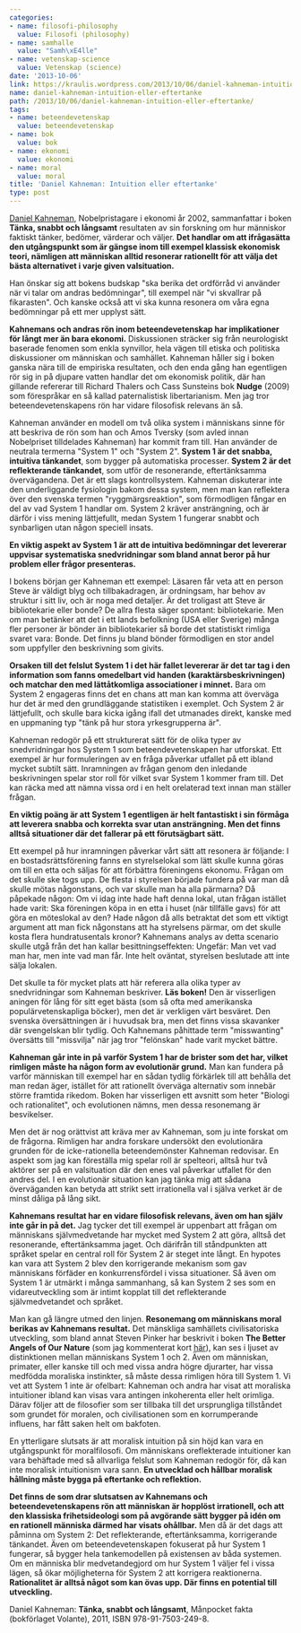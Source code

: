 ```yaml
---
categories:
- name: filosofi-philosophy
  value: Filosofi (philosophy)
- name: samhalle
  value: "Samh\xE4lle"
- name: vetenskap-science
  value: Vetenskap (science)
date: '2013-10-06'
link: https://kraulis.wordpress.com/2013/10/06/daniel-kahneman-intuition-eller-eftertanke/
name: daniel-kahneman-intuition-eller-eftertanke
path: /2013/10/06/daniel-kahneman-intuition-eller-eftertanke/
tags:
- name: beteendevetenskap
  value: beteendevetenskap
- name: bok
  value: bok
- name: ekonomi
  value: ekonomi
- name: moral
  value: moral
title: 'Daniel Kahneman: Intuition eller eftertanke'
type: post
---
```

[Daniel Kahneman](http://en.wikipedia.org/wiki/Daniel_Kahneman), Nobelpristagare i ekonomi år 2002, sammanfattar i boken **Tänka, snabbt och långsamt** resultaten av sin forskning om hur människor faktiskt tänker, bedömer, värderar och väljer. **Det handlar om att ifrågasätta den utgångspunkt som är gängse inom till exempel klassisk ekonomisk teori, nämligen att människan alltid resonerar rationellt för att välja det bästa alternativet i varje given valsituation.**

Han önskar sig att bokens budskap "ska berika det ordförråd vi använder när vi talar om andras bedömningar", till exempel när "vi skvallrar på fikarasten". Och kanske också att vi ska  kunna resonera om våra egna bedömningar på ett mer upplyst sätt.

**Kahnemans och andras rön inom beteendevetenskap har implikationer för långt mer än bara ekonomi.** Diskussionen sträcker sig från neurologiskt baserade fenomen som enkla synvillor, hela vägen till etiska och politiska diskussioner om människan och samhället. Kahneman håller sig i boken ganska nära till de empiriska resultaten, och den enda gång han egentligen rör sig in på djupare vatten handlar det om ekonomisk politik, där han gillande refererar till Richard Thalers och Cass Sunsteins bok **Nudge** (2009) som förespråkar en så kallad paternalistisk libertarianism. Men jag tror beteendevetenskapens rön har vidare filosofisk relevans än så.



Kahneman använder en modell om två olika system i människans sinne för att beskriva de rön som han och Amos Tversky (som avled innan Nobelpriset tilldelades Kahneman) har kommit fram till. Han använder de neutrala termerna "System 1" och "System 2". **System 1 är det snabba, intuitiva tänkandet**, som bygger på automatiska processer. **System 2 är det reflekterande tänkandet**, som utför de resonerande, eftertänksamma övervägandena. Det är ett slags kontrollsystem. Kahneman diskuterar inte den underliggande fysiologin bakom dessa system, men man kan reflektera över den svenska termen "ryggmärgsreaktion", som förmodligen fångar en del av vad System 1 handlar om. System 2 kräver ansträngning, och är därför i viss mening lättjefullt, medan System 1 fungerar snabbt och synbarligen utan någon speciell insats.

**En viktig aspekt av System 1 är att de intuitiva bedömningar det levererar uppvisar systematiska snedvridningar som bland annat beror på hur problem eller frågor presenteras.**

I bokens början ger Kahneman ett exempel: Läsaren får veta att en person Steve är väldigt blyg och tillbakadragen, är ordningsam, har behov av struktur i sitt liv, och är noga med detaljer. Är det troligast att Steve är bibliotekarie eller bonde? De allra flesta säger spontant: bibliotekarie. Men om man betänker att det i ett lands befolkning (USA eller Sverige) många fler personer är bönder än bibliotekarier så borde det statistiskt rimliga svaret vara: Bonde. Det finns ju bland bönder förmodligen en stor andel som uppfyller den beskrivning som givits.

**Orsaken till det felslut System 1 i det här fallet levererar är det tar tag i den information som fanns omedelbart vid handen (karaktärsbeskrivningen) och matchar den med lättåtkomliga associationer i minnet.** Bara om System 2 engageras finns det en chans att man kan komma att överväga hur det är med den grundläggande statistiken i exemplet. Och System 2 är lättjefullt, och skulle bara kicka igång ifall det utmanades direkt, kanske med en uppmaning typ "tänk på hur stora yrkesgrupperna är".

Kahneman redogör på ett strukturerat sätt för de olika typer av snedvridningar hos System 1 som beteendevetenskapen har utforskat. Ett exempel är hur formuleringen av en fråga påverkar utfallet på ett ibland mycket subtilt sätt. Inramningen av frågan genom den inledande beskrivningen spelar stor roll för vilket svar System 1 kommer fram till. Det kan räcka med att nämna vissa ord i en helt orelaterad text innan man ställer frågan.

**En viktig poäng är att System 1 egentligen är helt fantastiskt i sin förmåga att leverera snabba och korrekta svar utan ansträngning. Men det finns alltså situationer där det fallerar på ett förutsägbart sätt.**

Ett exempel på hur inramningen påverkar vårt sätt att resonera är följande: I en bostadsrättsförening fanns en styrelselokal som lätt skulle kunna göras om till en etta och säljas för att förbättra föreningens ekonomu. Frågan om det skulle ske togs upp. De flesta i styrelsen började fundera på var man då skulle mötas någonstans, och var skulle man ha alla pärmarna? Då påpekade någon: Om vi idag inte hade haft denna lokal, utan frågan istället hade varit: Ska föreningen köpa in en etta i huset (när tillfälle gavs) för att göra en möteslokal av den? Hade någon då alls betraktat det som ett viktigt argument att man fick någonstans att ha styrelsens pärmar, om det skulle kosta flera hundratusentals kronor? Kahnemans analys av detta scenario skulle utgå från det han kallar besittningseffekten: Ungefär: Man vet vad man har, men inte vad man får. Inte helt oväntat, styrelsen beslutade att inte sälja lokalen.

Det skulle ta för mycket plats att här referera alla olika typer av snedvridningar som Kahneman beskriver. **Läs boken!** Den är visserligen aningen för lång för sitt eget bästa (som så ofta med amerikanska populärvetenskapliga böcker), men det är verkligen värt besväret. Den svenska översättningen är i huvudsak bra, men det finns vissa skavanker där svengelskan blir tydlig. Och Kahnemans påhittade term "misswanting" översätts till "missvilja" när jag tror "felönskan" hade varit mycket bättre.

**Kahneman går inte in på varför System 1 har de brister som det har, vilket rimligen måste ha någon form av evolutionär grund.** Man kan fundera på varför människan till exempel har en sådan tydlig förkärlek till att behålla det man redan äger, istället för att rationellt överväga alternativ som innebär större framtida rikedom. Boken har visserligen ett avsnitt som heter "Biologi och rationalitet", och evolutionen nämns, men dessa resonemang är besvikelser.

Men det är nog orättvist att kräva mer av Kahneman, som ju inte forskat om de frågorna. Rimligen har andra forskare undersökt den evolutionära grunden för de icke-rationella beteendemönster Kahneman redovisar. En aspekt som jag kan föreställa mig spelar roll är spelteori, alltså hur två aktörer ser på en valsituation där den enes val påverkar utfallet för den andres del. I en evolutionär situation kan jag tänka mig att sådana överväganden kan betyda att strikt sett irrationella val i själva verket är de minst dåliga på lång sikt.

**Kahnemans resultat har en vidare filosofisk relevans, även om han själv inte går in på det.** Jag tycker det till exempel är uppenbart att frågan om människans självmedvetande har mycket med System 2 att göra, alltså det resonerande, eftertänksamma jaget. Och därifrån till ståndpunkten att språket spelar en central roll för System 2 är steget inte långt. En hypotes kan vara att System 2 blev den korrigerande mekanism som gav människans förfäder en konkurrensfördel i vissa situationer. Så även om System 1 är utmärkt i många sammanhang, så kan System 2 ses som en vidareutveckling som är intimt kopplat till det reflekterande självmedvetandet och språket.

Man kan gå längre utmed den linjen. **Resonemang om människans moral berikas av Kahnemans resultat.** Det mänskliga samhällets civilisatoriska utveckling, som bland annat Steven Pinker har beskrivit i boken **The Better Angels of Our Nature** (som jag kommenterat kort [här](/2013/07/08/svt-vetenskapens-varld-manniskans-forsta-krig/)), kan ses i ljuset av distinktionen mellan människans System 1 och 2. Även om människan, primater, eller kanske till och med vissa andra högre djurarter, har vissa medfödda moraliska instinkter, så måste dessa rimligen höra till System 1. Vi vet att System 1 inte är ofelbart: Kahneman och andra har visat att moraliska intuitioner ibland kan visas vara antingen inkoherenta eller helt orimliga. Därav följer att de filosofier som ser tillbaka till det ursprungliga tillståndet som grundet för moralen, och civilisationen som en korrumperande influens, har fått saken helt om bakfoten.

En ytterligare slutsats är att moralisk intuition på sin höjd kan vara en utgångspunkt för moralfilosofi. Om människans oreflekterade intuitioner kan vara behäftade med så allvarliga felslut som Kahneman redogör för, då kan inte moralisk intuitionism vara sann. **En utvecklad och hållbar moralisk hållning måste bygga på eftertanke och reflektion.**

**Det finns de som drar slutsatsen av Kahnemans och beteendevetenskapens rön att människan är hopplöst irrationell, och att den klassiska frihetsideologi som på avgörande sätt bygger på idén om en rationell människa därmed har visats ohållbar.** Men då är det dags att påminna om System 2: Det reflekterande, eftertänksamma, korrigerande tänkandet. Även om beteendevetenskapen fokuserat på hur System 1 fungerar, så bygger hela tankemodellen på existensen av båda systemen. Om en människa blir medvetandegjord om hur System 1 väljer fel i vissa lägen, så ökar möjligheterna för System 2 att korrigera reaktionerna. **Rationalitet är alltså något som kan övas upp. Där finns en potential till utveckling.**

Daniel Kahneman: **Tänka, snabbt och långsamt**, Månpocket fakta (bokförlaget Volante), 2011, ISBN 978-91-7503-249-8.

